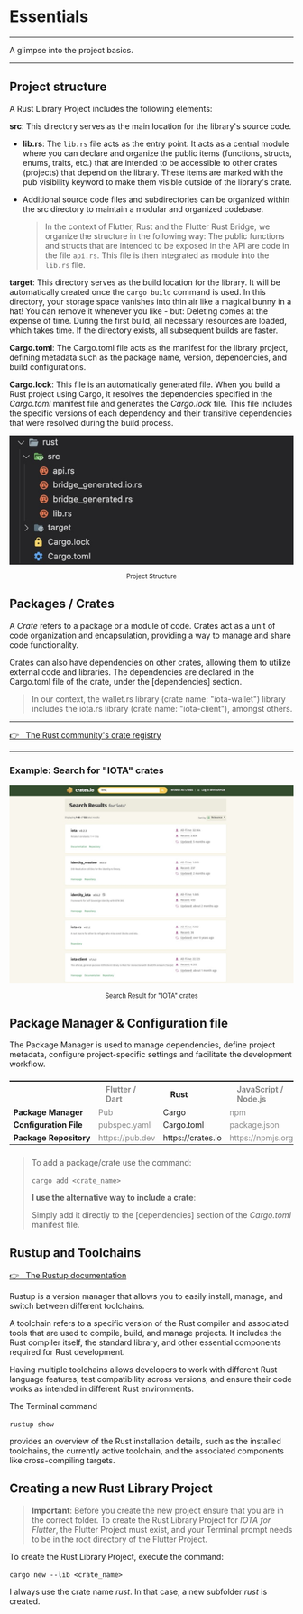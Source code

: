 # Essentials

---

A glimpse into the project basics.

---

## Project structure

A Rust Library Project includes the following elements:

**src**: This directory serves as the main location for the library's source code.

- **lib.rs**: The `lib.rs` file acts as the entry point. It acts as a central module where you can declare and organize the public items (functions, structs, enums, traits, etc.) that are intended to be accessible to other crates (projects) that depend on the library. These items are marked with the pub visibility keyword to make them visible outside of the library's crate.
- Additional source code files and subdirectories can be organized within the src directory to maintain a modular and organized codebase.

  > In the context of Flutter, Rust and the Flutter Rust Bridge, we organize the structure in the following way: The public functions and structs that are intended to be exposed in the API are code in the file `api.rs`. This file is then integrated as module into the `lib.rs` file.

**target**: This directory serves as the build location for the library. It will be automatically created once the `cargo build` command is used. In this directory, your storage space vanishes into thin air like a magical bunny in a hat! You can remove it whenever you like - but: Deleting comes at the expense of time. During the first build, all necessary resources are loaded, which takes time. If the directory exists, all subsequent builds are faster.

**Cargo.toml**: The Cargo.toml file acts as the manifest for the library project, defining metadata such as the package name, version, dependencies, and build configurations.

**Cargo.lock**: This file is an automatically generated file. When you build a Rust project using Cargo, it resolves the dependencies specified in the _Cargo.toml_ manifest file and generates the _Cargo.lock_ file. This file includes the specific versions of each dependency and their transitive dependencies that were resolved during the build process.

<figure style="margin:0;"><img src="../../assets/rust_structure.jpg" alt=""><figcaption style="font-size: 0.8em;text-align:center;"><p>Project Structure</p></figcaption></figure>

## Packages / Crates

A _Crate_ refers to a package or a module of code. Crates act as a unit of code organization and encapsulation, providing a way to manage and share code functionality.

Crates can also have dependencies on other crates, allowing them to utilize external code and libraries. The dependencies are declared in the Cargo.toml file of the crate, under the [dependencies] section.

> In our context, the wallet.rs library (crate name: "iota-wallet") library includes the iota.rs library (crate name: "iota-client"), amongst others.

---

<a href="https://crates.io" target="_blank">👉 &nbsp; The Rust community's crate registry</a>

---

### Example: Search for "IOTA" crates

<figure style="margin:0;"><img src="../../assets/crates_iota.jpg" alt=""><figcaption style="font-size: 0.8em;text-align:center;"><p>Search Result for "IOTA" crates</p></figcaption></figure>

## Package Manager & Configuration file

The Package Manager is used to manage dependencies, define project metadata, configure project-specific settings and facilitate the development workflow.

<table style="display: flex; justify-content: left;">
<tr>
<th style="text-align:left;padding:5px 20px;"></th>
<th style="text-align:left;padding:5px 20px;opacity:0.5;">Flutter / Dart</th>
<th style="text-align:left;padding:5px 20px;">Rust</th>
<th style="text-align:left;padding:5px 20px;opacity:0.5;">JavaScript / Node.js</th>
</tr>
<tr>
<td style="white-space:nowrap;vertical-align:top;"><b>Package Manager</b></td>
<td style="white-space:nowrap;vertical-align:top;opacity:0.5;">Pub</td>
<td style="white-space:nowrap;vertical-align:top;">Cargo</td>
<td style="white-space:nowrap;vertical-align:top;opacity:0.5;">npm</td>
</tr>
<tr>
<td style="white-space:nowrap;vertical-align:top;"><b>Configuration File</b></td>
<td style="white-space:nowrap;vertical-align:top;opacity:0.5;">pubspec.yaml</td>
<td style="white-space:nowrap;vertical-align:top;">Cargo.toml</td>
<td style="white-space:nowrap;vertical-align:top;opacity:0.5;">package.json</td>
</tr>
<tr>
<td style="white-space:nowrap;vertical-align:top;"><b>Package Repository</b></td>
<td style="white-space:nowrap;vertical-align:top;opacity:0.5;">https://pub.dev</td>
<td style="white-space:nowrap;vertical-align:top;">https://crates.io</td>
<td style="white-space:nowrap;vertical-align:top;opacity:0.5;">https://npmjs.org</td>
</tr></table>

###

> To add a package/crate use the command:
>
> `cargo add <crate_name>`
>
> **I use the alternative way to include a crate**:
>
> Simply add it directly to the [dependencies] section of the _Cargo.toml_ manifest file.

## Rustup and Toolchains

<a href="https://rust-lang.github.io/rustup/index.html" target="_blank">👉 &nbsp; The Rustup documentation</a>

Rustup is a version manager that allows you to easily install, manage, and switch between different toolchains.

A toolchain refers to a specific version of the Rust compiler and associated tools that are used to compile, build, and manage projects. It includes the Rust compiler itself, the standard library, and other essential components required for Rust development.

Having multiple toolchains allows developers to work with different Rust language features, test compatibility across versions, and ensure their code works as intended in different Rust environments.

The Terminal command

`rustup show`

provides an overview of the Rust installation details, such as the installed toolchains, the currently active toolchain, and the associated components like cross-compiling targets.

## Creating a new Rust Library Project

> **Important**: Before you create the new project ensure that you are in the correct folder. To create the Rust Library Project for _IOTA for Flutter_, the Flutter Project must exist, and your Terminal prompt needs to be in the root directory of the Flutter Project.

To create the Rust Library Project, execute the command:

`cargo new --lib <crate_name>`

I always use the crate name _rust_. In that case, a new subfolder _rust_ is created.
